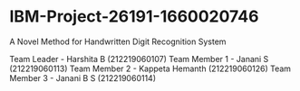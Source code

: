 # IBM-Project-26191-1660020746
A Novel Method for Handwritten Digit Recognition System

Team Leader - Harshita B (212219060107)
Team Member 1 - Janani S (212219060113)
Team Member 2 - Kappeta Hemanth (212219060126)
Team Member 3 - Janani B S (212219060114)
